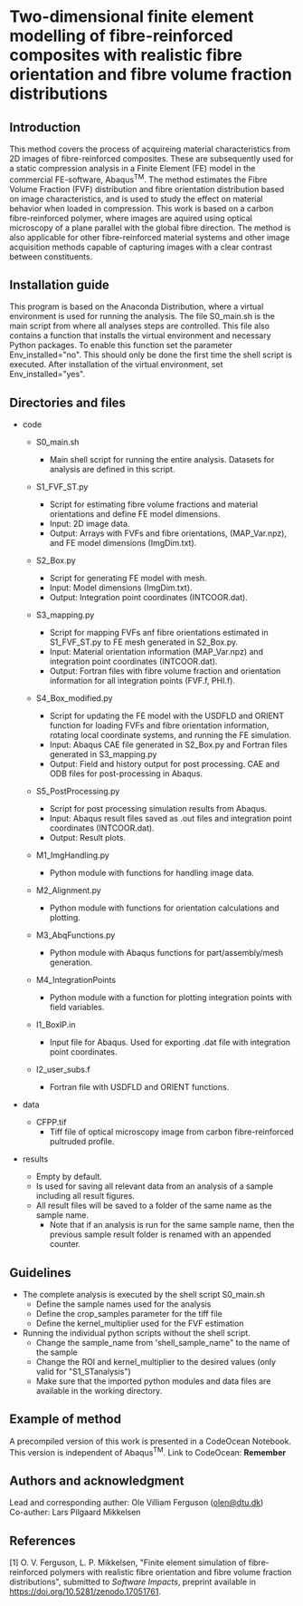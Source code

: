 # Two-dimensional finite element modelling of fibre-reinforced composites with realistic fibre orientation and fibre volume fraction distributions

## Introduction
This method covers the process of acquireing material characteristics from 2D images of fibre-reinforced composites. These are subsequently used for a static compression analysis in a Finite Element (FE) model in the commercial FE-software, Abaqus<sup>TM</sup>. The method estimates the Fibre Volume Fraction (FVF) distribution and fibre orientation distribution based on image characteristics, and is used to study the effect on material behavior when loaded in compression. This work is based on a carbon fibre-reinforced polymer, where images are aquired using optical microscopy of a plane parallel with the global fibre direction. The method is also applicable for other fibre-reinforced material systems and other image acquisition methods capable of capturing images with a clear contrast between constituents. 

## Installation guide

This program is based on the Anaconda Distribution, where a virtual environment is used for running the analysis. The file S0_main.sh is the main script from where all analyses steps are controlled. This file also contains a function that installs the virtual environment and necessary Python packages. To enable this function set the parameter Env_installed="no". This should only be done the first time the shell script is executed. After installation of the virtual environment, set Env_installed="yes". 

## Directories and files
- code
	* S0_main.sh
		- Main shell script for running the entire analysis. Datasets for analysis are defined in this script. 
	* S1_FVF_ST.py
		- Script for estimating fibre volume fractions and material orientations and define FE model dimensions.
		- Input: 2D image data.
		- Output: Arrays with FVFs and fibre orientations, (MAP_Var.npz), and FE model dimensions (ImgDim.txt).
	* S2_Box.py
		- Script for generating FE model with mesh.
		- Input: Model dimensions (ImgDim.txt).
		- Output: Integration point coordinates (INTCOOR.dat).
	* S3_mapping.py
		- Script for mapping FVFs anf fibre orientations estimated in S1_FVF_ST.py to FE mesh generated in S2_Box.py.
		- Input: Material orientation information (MAP_Var.npz) and integration point coordinates (INTCOOR.dat).
		- Output: Fortran files with fibre volume fraction and orientation information for all integration points (FVF.f, PHI.f).
	* S4_Box_modified.py
		- Script for updating the FE model with the USDFLD and ORIENT function for loading FVFs and fibre orientation information, rotating local coordinate systems, and running the FE simulation.
		- Input: Abaqus CAE file generated in S2_Box.py and Fortran files generated in S3_mapping.py
		- Output: Field and history output for post processing. CAE and ODB files for post-processing in Abaqus.
	* S5_PostProcessing.py
		- Script for post processing simulation results from Abaqus.
		- Input: Abaqus result files saved as .out files and integration point coordinates (INTCOOR.dat).
		- Output: Result plots.
		
	* M1_ImgHandling.py
		- Python module with functions for handling image data.
	* M2_Alignment.py
		- Python module with functions for orientation calculations and plotting.
	* M3_AbqFunctions.py
		- Python module with Abaqus functions for part/assembly/mesh generation.
	* M4_IntegrationPoints
		- Python module with a function for plotting integration points with field variables.
		
	* I1_BoxIP.in
		- Input file for Abaqus. Used for exporting .dat file with integration point coordinates.
	* I2_user_subs.f
		- Fortran file with USDFLD and ORIENT functions. 
		
- data
	* CFPP.tif
		- Tiff file of optical microscopy image from carbon fibre-reinforced pultruded profile.
	
- results
	* Empty by default. 
	* Is used for saving all relevant data from an analysis of a sample including all result figures.
	* All result files will be saved to a folder of the same name as the sample name. 
		- Note that if an analysis is run for the same sample name, then the previous sample result folder is renamed with an appended counter. 

## Guidelines

- The complete analysis is executed by the shell script S0_main.sh
	* Define the sample names used for the analysis
	* Define the crop_samples parameter for the tiff file
	* Define the kernel_multiplier used for the FVF estimation
- Running the individual python scripts without the shell script. 
	* Change the sample_name from 'shell_sample_name" to the name of the sample
	* Change the ROI and kernel_multiplier to the desired values (only valid for "S1_STanalysis")
	* Make sure that the imported python modules and data files are available in the working directory.

## Example of method
A precompiled version of this work is presented in a CodeOcean Notebook. This version is independent of Abaqus<sup>TM</sup>.
Link to CodeOcean: **Remember**

## Authors and acknowledgment
Lead and corresponding auther: Ole Villiam Ferguson (olen@dtu.dk) \
Co-auther: Lars Pilgaard Mikkelsen

## References
[1] O. V. Ferguson, L. P. Mikkelsen, "Finite element simulation of fibre-reinforced polymers with realistic fibre orientation and fibre volume fraction distributions", submitted to *Software Impacts*, preprint available in https://doi.org/10.5281/zenodo.17051761.

